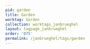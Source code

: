 ```yaml
---
pid: garden
title: Garden
worktag: Garden
collection: worktags_janbrueghel
layout: tagpage_janbrueghel
order: '075'
permalink: /janbrueghel/tags/garden
---
```

